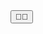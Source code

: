 <html lang="en">
<head>
  <meta charset="UTF-8">
  <meta name="viewport" content="width=device-width, initial-scale=1.0">
  <meta http-equiv="X-UA-Compatible" content="ie=edge">
  <title>FlashJS examples | BetaWeb</title>
  <link href="https://maxcdn.bootstrapcdn.com/font-awesome/4.7.0/css/font-awesome.min.css" rel="stylesheet" integrity="sha384-wvfXpqpZZVQGK6TAh5PVlGOfQNHSoD2xbE+QkPxCAFlNEevoEH3Sl0sibVcOQVnN" crossorigin="anonymous">
  <link rel="stylesheet" href="./dist/flash.css">
</head>
<body>
  <button
    id="flash-btn"
    data-message="You fistbumped a Chris! Life is good."
    data-type="success"
    data-timeout="4000"
    >🤜🤛</button>

  <script src="./dist/flash.min.js"></script>
  <script src="./dist/app.js"></script>
</body>
</html>
